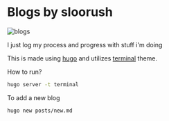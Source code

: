 # Blogs by sloorush

![blogs](https://user-images.githubusercontent.com/54478821/144747271-d4bd6894-c6a5-4109-be69-b0486c79a224.png)

I just log my process and progress with stuff i'm doing

This is made using [hugo](https://gohugo.io/) and utilizes [terminal](https://github.com/panr/hugo-theme-terminal) theme.

How to run?

```sh
hugo server -t terminal
```

To add a new blog

```sh
hugo new posts/new.md
```
